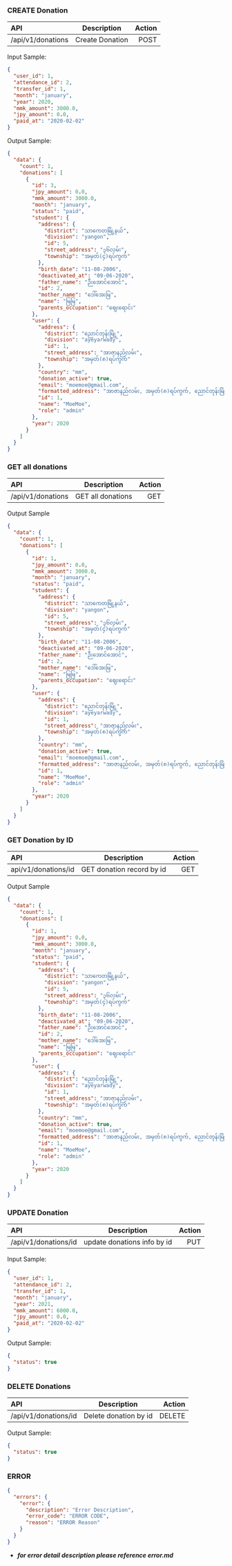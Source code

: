 ﻿### CREATE Donation

| API               |   Description   | Action |
| :---------------- | :-------------: | -----: |
| /api/v1/donations | Create Donation |   POST |

Input Sample:

```json
{
  "user_id": 1,
  "attendance_id": 2,
  "transfer_id": 1,
  "month": "january",
  "year": 2020,
  "mmk_amount": 3000.0,
  "jpy_amount": 0.0,
  "paid_at": "2020-02-02"
}
```

Output Sample:

```json
{
  "data": {
    "count": 1,
    "donations": [
      {
        "id": 3,
        "jpy_amount": 0.0,
        "mmk_amount": 3000.0,
        "month": "january",
        "status": "paid",
        "student": {
          "address": {
            "district": "သာကေတမြို့နယ်",
            "division": "yangon",
            "id": 5,
            "street_address": "၃၆လမ်း",
            "township": "အမှတ်(၄)ရပ်ကွက်"
          },
          "birth_date": "11-08-2006",
          "deactivated_at": "09-06-2020",
          "father_name": "ဉီးအောင်အောင်",
          "id": 2,
          "mother_name": "ဒေါ်အေးမြ",
          "name": "မြမြ",
          "parents_occupation": "ဈေးရောင်း"
        },
        "user": {
          "address": {
            "district": "ညောင်တုန်းမြို့",
            "division": "ayeyarwady",
            "id": 1,
            "street_address": "အာဇာနည်လမ်း",
            "township": "အမှတ်(၈)ရပ်ကွက်"
          },
          "country": "mm",
          "donation_active": true,
          "email": "moemoe@gmail.com",
          "formatted_address": "အာဇာနည်လမ်း, အမှတ်(၈)ရပ်ကွက်, ညောင်တုန်းမြို့, ayeyarwady",
          "id": 1,
          "name": "MoeMoe",
          "role": "admin"
        },
        "year": 2020
      }
    ]
  }
}
```

### GET all donations

| API               |    Description    | Action |
| :---------------- | :---------------: | -----: |
| /api/v1/donations | GET all donations |    GET |

Output Sample

```json
{
  "data": {
    "count": 1,
    "donations": [
      {
        "id": 1,
        "jpy_amount": 0.0,
        "mmk_amount": 3000.0,
        "month": "january",
        "status": "paid",
        "student": {
          "address": {
            "district": "သာကေတမြို့နယ်",
            "division": "yangon",
            "id": 5,
            "street_address": "၃၆လမ်း",
            "township": "အမှတ်(၄)ရပ်ကွက်"
          },
          "birth_date": "11-08-2006",
          "deactivated_at": "09-06-2020",
          "father_name": "ဉီးအောင်အောင်",
          "id": 2,
          "mother_name": "ဒေါ်အေးမြ",
          "name": "မြမြ",
          "parents_occupation": "ဈေးရောင်း"
        },
        "user": {
          "address": {
            "district": "ညောင်တုန်းမြို့",
            "division": "ayeyarwady",
            "id": 1,
            "street_address": "အာဇာနည်လမ်း",
            "township": "အမှတ်(၈)ရပ်ကွက်"
          },
          "country": "mm",
          "donation_active": true,
          "email": "moemoe@gmail.com",
          "formatted_address": "အာဇာနည်လမ်း, အမှတ်(၈)ရပ်ကွက်, ညောင်တုန်းမြို့, ayeyarwady",
          "id": 1,
          "name": "MoeMoe",
          "role": "admin"
        },
        "year": 2020
      }
    ]
  }
}
```

### GET Donation by ID

| API                 |        Description        | Action |
| :------------------ | :-----------------------: | -----: |
| api/v1/donations/id | GET donation record by id |    GET |

Output Sample

```json
{
  "data": {
    "count": 1,
    "donations": [
      {
        "id": 1,
        "jpy_amount": 0.0,
        "mmk_amount": 3000.0,
        "month": "january",
        "status": "paid",
        "student": {
          "address": {
            "district": "သာကေတမြို့နယ်",
            "division": "yangon",
            "id": 5,
            "street_address": "၃၆လမ်း",
            "township": "အမှတ်(၄)ရပ်ကွက်"
          },
          "birth_date": "11-08-2006",
          "deactivated_at": "09-06-2020",
          "father_name": "ဉီးအောင်အောင်",
          "id": 2,
          "mother_name": "ဒေါ်အေးမြ",
          "name": "မြမြ",
          "parents_occupation": "ဈေးရောင်း"
        },
        "user": {
          "address": {
            "district": "ညောင်တုန်းမြို့",
            "division": "ayeyarwady",
            "id": 1,
            "street_address": "အာဇာနည်လမ်း",
            "township": "အမှတ်(၈)ရပ်ကွက်"
          },
          "country": "mm",
          "donation_active": true,
          "email": "moemoe@gmail.com",
          "formatted_address": "အာဇာနည်လမ်း, အမှတ်(၈)ရပ်ကွက်, ညောင်တုန်းမြို့, ayeyarwady",
          "id": 1,
          "name": "MoeMoe",
          "role": "admin"
        },
        "year": 2020
      }
    ]
  }
}
```

### UPDATE Donation

| API                  |         Description         | Action |
| :------------------- | :-------------------------: | -----: |
| /api/v1/donations/id | update donations info by id |    PUT |

Input Sample:

```json
{
  "user_id": 1,
  "attendance_id": 2,
  "transfer_id": 1,
  "month": "january",
  "year": 2021,
  "mmk_amount": 6000.0,
  "jpy_amount": 0.0,
  "paid_at": "2020-02-02"
}
```

Output Sample:

```json
{
  "status": true
}
```

### DELETE Donations

| API                  |      Description      | Action |
| :------------------- | :-------------------: | -----: |
| /api/v1/donations/id | Delete donation by id | DELETE |

Output Sample:

```json
{
  "status": true
}
```

### ERROR

```json
{
  "errors": {
    "error": {
      "description": "Error Description",
      "error_code": "ERROR CODE",
      "reason": "ERROR Reason"
    }
  }
}
```

- **_for error detail description please reference error.md_**
